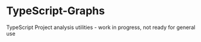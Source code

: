 # TypeScript-Graphs
TypeScript Project analysis utilities - work in progress, not ready for general use
